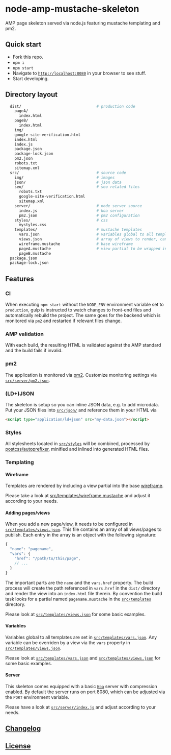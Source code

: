 # node-amp-mustache-skeleton
AMP page skeleton served via node.js featuring mustache templating and pm2.

## Quick start

* Fork this repo.
* `npm i`
* `npm start`
* Navigate to [`http://localhost:8080`](http://localhost:8080) in your browser to see stuff.
* Start developing.

## Directory layout

```bash
  dist/                                 # production code
    pageA/
      index.html
    pageB/
      index.html
    img/
    google-site-verification.html
    index.html
    index.js
    package.json
    package-lock.json
    pm2.json
    robots.txt
    sitemap.xml
  src/                                  # source code
    img/                                # images
    json/                               # json data
    seo/                                # seo related files
      robots.txt
      google-site-verification.html
      sitemap.xml
    server/                             # node server source
      index.js                          # koa server
      pm2.json                          # pm2 configuration
    styles/                             # css
      mystyles.css
    templates/                          # mustache templates
      vars.json                         # variables global to all templates
      views.json                        # array of views to render, can override variables in vars.json
      wireframe.mustache                # base wireframe
      pageA.mustache                    # view partial to be wrapped in wireframe.mustache
      pageB.mustache
  package.json
  package-lock.json
```

## Features

### CI

When executing `npm start` without the `NODE_ENV` environment variable set to `production`, gulp is instructed to watch changes to front-end files and automatically rebuild the project. The same goes for the backend which is monitored via `pm2` and restarted if relevant files change.

### AMP validation

With each build, the resulting HTML is validated against the AMP standard and the build fails if invalid.

### pm2

The application is monitored via [pm2](http://pm2.keymetrics.io). Customize monitoring settings via [`src/server/pm2.json`](src/server/pm2.json).

### (LD+)JSON

The skeleton is setup so you can inline JSON data, e.g. to add microdata. Put your JSON files into [`src/json/`](src/json) and reference them in your HTML via

```html
<script type="application/ld+json" src="my-data.json"></script>
```

### Styles

All stylesheets located in [`src/styles`](src/styles) will be combined, processed by [postcss/autoprefixer](https://github.com/postcss/autoprefixer), minified and inlined into generated HTML files.

### Templating

#### Wireframe

Templates are rendered by including a view partial into the base [wireframe](src/templates/wireframe.mustache).

Please take a look at [src/templates/wireframe.mustache](src/templates/wireframe.mustache) and adjust it according to your needs.

#### Adding pages/views

When you add a new page/view, it needs to be configured in [`src/templates/views.json`](src/templates/views.json). This file contains an array of all views/pages to publish. Each entry in the array is an object with the following signature:

```javascript
{
  "name": "pagename",
  "vars": {
    "href": "/path/to/this/page",
    // ...
  }
}
```

The important parts are the `name` and the `vars.href` property. The build process will create the path referenced in `vars.href` in the `dist/` directory and render the view into an `index.html` file therein. By convention the build task looks for a partial named `pagename.mustache` in the [`src/templates`](src/templates) directory.

Please look at [`src/templates/views.json`](src/templates/views.json) for some basic examples.

#### Variables

Variables global to all templates are set in [`src/templates/vars.json`](src/templates/vars.json). Any variable can be overriden by a view via the `vars` property in [`src/templates/views.json`](src/templates/views.json).

Please look at [`src/templates/vars.json`](src/templates/vars.json) and [`src/templates/views.json`](src/templates/views.json) for some basic examples.

#### Server

This skeleton comes equipped with a basic [`Koa`](http://koajs.com/) server with compression enabled. By default the server runs on port 8080, which can be adjusted via the `PORT` environment variable.

Please have a look at [`src/server/index.js`](src/server/index.js) and adjust according to your needs.

## [Changelog](CHANGELOG.md)

## [License](LICENSE)
